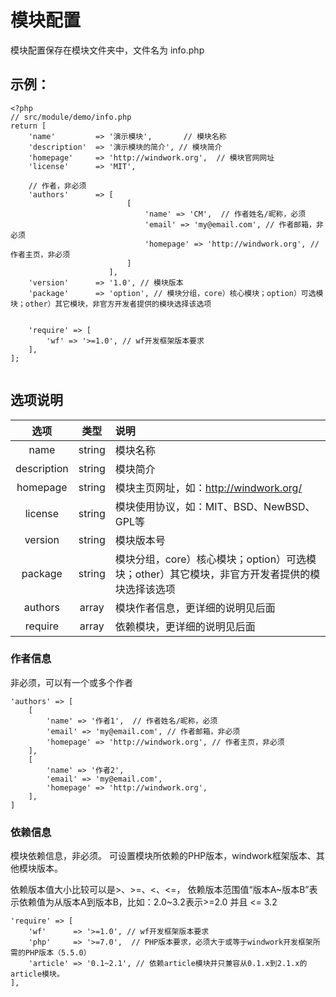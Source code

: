 模块配置
=======================
模块配置保存在模块文件夹中，文件名为 info.php

## 示例：
```
<?php
// src/module/demo/info.php
return [
    'name'         => '演示模块',       // 模块名称
	'description'  => '演示模块的简介', // 模块简介
	'homepage'     => 'http://windwork.org',  // 模块官网网址
	'license'      => 'MIT',
	
	// 作者，非必须
	'authors'      => [
						  [
						      'name' => 'CM',  // 作者姓名/昵称，必须
						      'email' => 'my@email.com', // 作者邮箱，非必须
						      'homepage' => 'http://windwork.org', // 作者主页，非必须
						  ]
					  ],
	'version'      => '1.0', // 模块版本
	'package'      => 'option', // 模块分组，core）核心模块；option）可选模块；other）其它模块，非官方开发者提供的模块选择该选项
	
	
	'require' => [
	    'wf' => '>=1.0', // wf开发框架版本要求
	],
];


```
## 选项说明
| 选项 | 类型 | 说明 |
|:----:|:----:|:-----|
|name        |string |模块名称|
|description |string |模块简介|
|homepage    |string |模块主页网址，如：http://windwork.org/|
|license     |string |模块使用协议，如：MIT、BSD、NewBSD、GPL等|
|version     |string |模块版本号|
|package     |string |模块分组，core）核心模块；option）可选模块；other）其它模块，非官方开发者提供的模块选择该选项|
|authors     |array  |模块作者信息，更详细的说明见后面|
|require     |array  |依赖模块，更详细的说明见后面|

### 作者信息
非必须，可以有一个或多个作者
```
'authors' => [
	[
	    'name' => '作者1',  // 作者姓名/昵称，必须
	    'email' => 'my@email.com', // 作者邮箱，非必须
	    'homepage' => 'http://windwork.org', // 作者主页，非必须
	],
	[
	    'name' => '作者2',
	    'email' => 'my@email.com',
	    'homepage' => 'http://windwork.org',
	],
]
```

### 依赖信息
模块依赖信息，非必须。
可设置模块所依赖的PHP版本，windwork框架版本、其他模块版本。

依赖版本值大小比较可以是>、>=、<、<=，
依赖版本范围值“版本A~版本B”表示依赖值为从版本A到版本B，比如：2.0~3.2表示>=2.0 并且 <= 3.2

```
'require' => [
    'wf'      => '>=1.0', // wf开发框架版本要求
	'php'     => '>=7.0',  // PHP版本要求，必须大于或等于windwork开发框架所需的PHP版本（5.5.0）
	'article' => '0.1~2.1', // 依赖article模块并只兼容从0.1.x到2.1.x的article模块。
],
```

